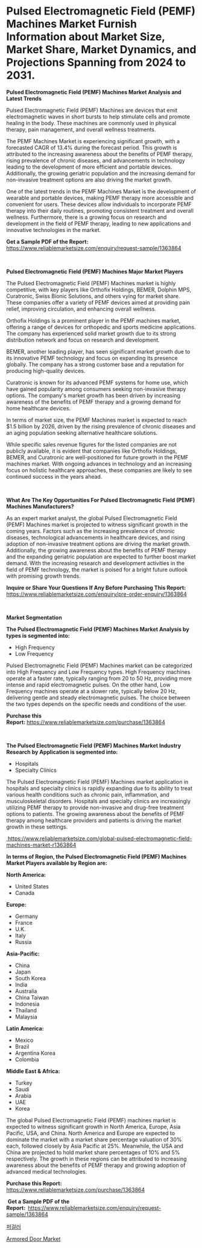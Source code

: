 <p><h1>Pulsed Electromagnetic Field (PEMF) Machines Market Furnish Information about Market Size, Market Share, Market Dynamics, and Projections Spanning from 2024 to 2031.</h1></p><p><strong>Pulsed Electromagnetic Field (PEMF) Machines Market Analysis and Latest Trends</strong></p>
<p><p>Pulsed Electromagnetic Field (PEMF) Machines are devices that emit electromagnetic waves in short bursts to help stimulate cells and promote healing in the body. These machines are commonly used in physical therapy, pain management, and overall wellness treatments.</p><p>The PEMF Machines Market is experiencing significant growth, with a forecasted CAGR of 13.4% during the forecast period. This growth is attributed to the increasing awareness about the benefits of PEMF therapy, rising prevalence of chronic diseases, and advancements in technology leading to the development of more efficient and portable devices. Additionally, the growing geriatric population and the increasing demand for non-invasive treatment options are also driving the market growth.</p><p>One of the latest trends in the PEMF Machines Market is the development of wearable and portable devices, making PEMF therapy more accessible and convenient for users. These devices allow individuals to incorporate PEMF therapy into their daily routines, promoting consistent treatment and overall wellness. Furthermore, there is a growing focus on research and development in the field of PEMF therapy, leading to new applications and innovative technologies in the market.</p></p>
<p><strong>Get a Sample PDF of the Report:&nbsp;</strong> <a href="https://www.reliablemarketsize.com/enquiry/request-sample/1363864">https://www.reliablemarketsize.com/enquiry/request-sample/1363864</a></p>
<p>&nbsp;</p>
<p><strong>Pulsed Electromagnetic Field (PEMF) Machines Major Market Players</strong></p>
<p><p>The Pulsed Electromagnetic Field (PEMF) Machines market is highly competitive, with key players like Orthofix Holdings, BEMER, Dolphin MPS, Curatronic, Swiss Bionic Solutions, and others vying for market share. These companies offer a variety of PEMF devices aimed at providing pain relief, improving circulation, and enhancing overall wellness.</p><p>Orthofix Holdings is a prominent player in the PEMF machines market, offering a range of devices for orthopedic and sports medicine applications. The company has experienced solid market growth due to its strong distribution network and focus on research and development. </p><p>BEMER, another leading player, has seen significant market growth due to its innovative PEMF technology and focus on expanding its presence globally. The company has a strong customer base and a reputation for producing high-quality devices.</p><p>Curatronic is known for its advanced PEMF systems for home use, which have gained popularity among consumers seeking non-invasive therapy options. The company's market growth has been driven by increasing awareness of the benefits of PEMF therapy and a growing demand for home healthcare devices.</p><p>In terms of market size, the PEMF Machines market is expected to reach $1.5 billion by 2026, driven by the rising prevalence of chronic diseases and an aging population seeking alternative healthcare solutions.</p><p>While specific sales revenue figures for the listed companies are not publicly available, it is evident that companies like Orthofix Holdings, BEMER, and Curatronic are well-positioned for future growth in the PEMF machines market. With ongoing advances in technology and an increasing focus on holistic healthcare approaches, these companies are likely to see continued success in the years ahead.</p></p>
<p>&nbsp;</p>
<p><strong>What Are The Key Opportunities For Pulsed Electromagnetic Field (PEMF) Machines Manufacturers?</strong></p>
<p><p>As an expert market analyst, the global Pulsed Electromagnetic Field (PEMF) Machines market is projected to witness significant growth in the coming years. Factors such as the increasing prevalence of chronic diseases, technological advancements in healthcare devices, and rising adoption of non-invasive treatment options are driving the market growth. Additionally, the growing awareness about the benefits of PEMF therapy and the expanding geriatric population are expected to further boost market demand. With the increasing research and development activities in the field of PEMF technology, the market is poised for a bright future outlook with promising growth trends.</p></p>
<p><strong>Inquire or Share Your Questions If Any Before Purchasing This Report:</strong> <a href="https://www.reliablemarketsize.com/enquiry/pre-order-enquiry/1363864">https://www.reliablemarketsize.com/enquiry/pre-order-enquiry/1363864</a></p>
<p>&nbsp;</p>
<p><strong>Market Segmentation</strong></p>
<p><strong>The Pulsed Electromagnetic Field (PEMF) Machines Market Analysis by types is segmented into:</strong></p>
<p><ul><li>High Frequency</li><li>Low Frequency</li></ul></p>
<p><p>Pulsed Electromagnetic Field (PEMF) Machines market can be categorized into High Frequency and Low Frequency types. High Frequency machines operate at a faster rate, typically ranging from 20 to 50 Hz, providing more intense and rapid electromagnetic pulses. On the other hand, Low Frequency machines operate at a slower rate, typically below 20 Hz, delivering gentle and steady electromagnetic pulses. The choice between the two types depends on the specific needs and conditions of the user.</p></p>
<p><strong>Purchase this Report:&nbsp;</strong><a href="https://www.reliablemarketsize.com/purchase/1363864">https://www.reliablemarketsize.com/purchase/1363864</a></p>
<p>&nbsp;</p>
<p><strong>The Pulsed Electromagnetic Field (PEMF) Machines Market Industry Research by Application is segmented into:</strong></p>
<p><ul><li>Hospitals</li><li>Specialty Clinics</li></ul></p>
<p><p>The Pulsed Electromagnetic Field (PEMF) Machines market application in hospitals and specialty clinics is rapidly expanding due to its ability to treat various health conditions such as chronic pain, inflammation, and musculoskeletal disorders. Hospitals and specialty clinics are increasingly utilizing PEMF therapy to provide non-invasive and drug-free treatment options to patients. The growing awareness about the benefits of PEMF therapy among healthcare providers and patients is driving the market growth in these settings.</p></p>
<p><a href="https://www.reliablemarketsize.com/global-pulsed-electromagnetic-field-machines-market-r1363864">&nbsp;https://www.reliablemarketsize.com/global-pulsed-electromagnetic-field-machines-market-r1363864</a></p>
<p><strong>In terms of Region, the Pulsed Electromagnetic Field (PEMF) Machines Market Players available by Region are:</strong></p>
<p>
    <p> <strong> North America: </strong>
        <ul>
            <li>United States</li>
            <li>Canada</li>
        </ul>
        </p> 
    <p> <strong> Europe: </strong>
        <ul>
            <li>Germany</li>
            <li>France</li>
            <li>U.K.</li>
            <li>Italy</li>
            <li>Russia</li>
        </ul>
        </p> 
    <p> <strong> Asia-Pacific: </strong>
        <ul>
            <li>China</li>
            <li>Japan</li>
            <li>South Korea</li>
            <li>India</li>
            <li>Australia</li>
            <li>China Taiwan</li>
            <li>Indonesia</li>
            <li>Thailand</li>
            <li>Malaysia</li>
        </ul>
        </p> 
    <p> <strong> Latin America: </strong>
        <ul>
            <li>Mexico</li>
            <li>Brazil</li>
            <li>Argentina Korea</li>
            <li>Colombia</li>
        </ul>
        </p> 
    <p> <strong> Middle East & Africa: </strong>
        <ul>
            <li>Turkey</li>
            <li>Saudi</li>
            <li>Arabia</li>
            <li>UAE</li>
            <li>Korea</li>
        </ul>
    </p>
    </p>
<p><p>The global Pulsed Electromagnetic Field (PEMF) machines market is expected to witness significant growth in North America, Europe, Asia Pacific, USA, and China. North America and Europe are expected to dominate the market with a market share percentage valuation of 30% each, followed closely by Asia Pacific at 25%. Meanwhile, the USA and China are projected to hold market share percentages of 10% and 5% respectively. The growth in these regions can be attributed to increasing awareness about the benefits of PEMF therapy and growing adoption of advanced medical technologies.</p></p>
<p><strong>Purchase this Report: </strong><a href="https://www.reliablemarketsize.com/purchase/1363864">https://www.reliablemarketsize.com/purchase/1363864</a></p>
<p>&nbsp;<strong>Get a Sample PDF of the Report:&nbsp;&nbsp;</strong><a href="https://www.reliablemarketsize.com/enquiry/request-sample/1363864">https://www.reliablemarketsize.com/enquiry/request-sample/1363864</a></p>
<p><strong></strong></p>
<p><p><a href="https://github.com/KellyLyncyh543964/Market-Research-Report-List-3/blob/main/209458971850.md">퍼걸러</a></p><p><a href="https://medium.com/@haangelat16/deep-dive-into-the-armored-door-market-itstrends-market-segmentation-and-competitive-analysis-6caee5223222">Armored Door Market</a></p></p>